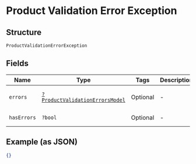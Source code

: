 
# Product Validation Error Exception

## Structure

`ProductValidationErrorException`

## Fields

| Name | Type | Tags | Description | Getter | Setter |
|  --- | --- | --- | --- | --- | --- |
| `errors` | [`?ProductValidationErrorsModel`](../../doc/models/product-validation-errors-model.md) | Optional | - | getErrors(): ?ProductValidationErrorsModel | setErrors(?ProductValidationErrorsModel errors): void |
| `hasErrors` | `?bool` | Optional | - | getHasErrors(): ?bool | setHasErrors(?bool hasErrors): void |

## Example (as JSON)

```json
{}
```

